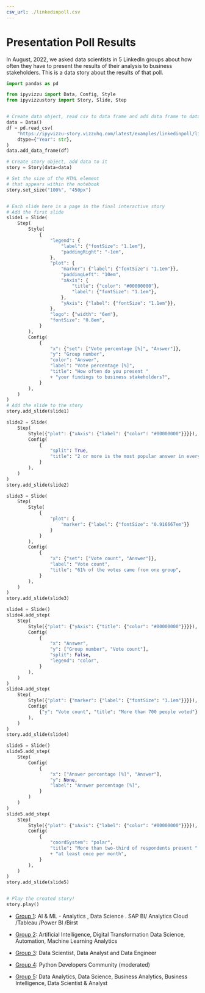 ```yaml
---
csv_url: ./linkedinpoll.csv
---
```


# Presentation Poll Results

In August, 2022, we asked data scientists in 5 LinkedIn groups about how often
they have to present the results of their analysis to business stakeholders.
This is a data story about the results of that poll.

<vizzu-player controller></vizzu-player>

<script type="module" src="./main.js"></script>

```python
import pandas as pd

from ipyvizzu import Data, Config, Style
from ipyvizzustory import Story, Slide, Step


# Create data object, read csv to data frame and add data frame to data object
data = Data()
df = pd.read_csv(
    "https://ipyvizzu-story.vizzuhq.com/latest/examples/linkedinpoll/linkedinpoll.csv",
    dtype={"Year": str},
)
data.add_data_frame(df)

# Create story object, add data to it
story = Story(data=data)

# Set the size of the HTML element
# that appears within the notebook
story.set_size("100%", "450px")


# Each slide here is a page in the final interactive story
# Add the first slide
slide1 = Slide(
    Step(
        Style(
            {
                "legend": {
                    "label": {"fontSize": "1.1em"},
                    "paddingRight": "-1em",
                },
                "plot": {
                    "marker": {"label": {"fontSize": "1.1em"}},
                    "paddingLeft": "10em",
                    "xAxis": {
                        "title": {"color": "#00000000"},
                        "label": {"fontSize": "1.1em"},
                    },
                    "yAxis": {"label": {"fontSize": "1.1em"}},
                },
                "logo": {"width": "6em"},
                "fontSize": "0.8em",
            }
        ),
        Config(
            {
                "x": {"set": ["Vote percentage [%]", "Answer"]},
                "y": "Group number",
                "color": "Answer",
                "label": "Vote percentage [%]",
                "title": "How often do you present "
                + "your findings to business stakeholders?",
            }
        ),
    )
)
# Add the slide to the story
story.add_slide(slide1)

slide2 = Slide(
    Step(
        Style({"plot": {"xAxis": {"label": {"color": "#00000000"}}}}),
        Config(
            {
                "split": True,
                "title": "2 or more is the most popular answer in every group",
            }
        ),
    )
)
story.add_slide(slide2)

slide3 = Slide(
    Step(
        Style(
            {
                "plot": {
                    "marker": {"label": {"fontSize": "0.916667em"}}
                }
            }
        ),
        Config(
            {
                "x": {"set": ["Vote count", "Answer"]},
                "label": "Vote count",
                "title": "61% of the votes came from one group",
            }
        ),
    )
)
story.add_slide(slide3)

slide4 = Slide()
slide4.add_step(
    Step(
        Style({"plot": {"yAxis": {"title": {"color": "#00000000"}}}}),
        Config(
            {
                "x": "Answer",
                "y": ["Group number", "Vote count"],
                "split": False,
                "legend": "color",
            }
        ),
    )
)
slide4.add_step(
    Step(
        Style({"plot": {"marker": {"label": {"fontSize": "1.1em"}}}}),
        Config(
            {"y": "Vote count", "title": "More than 700 people voted"}
        ),
    )
)
story.add_slide(slide4)

slide5 = Slide()
slide5.add_step(
    Step(
        Config(
            {
                "x": ["Answer percentage [%]", "Answer"],
                "y": None,
                "label": "Answer percentage [%]",
            }
        )
    )
)
slide5.add_step(
    Step(
        Style({"plot": {"xAxis": {"label": {"color": "#00000000"}}}}),
        Config(
            {
                "coordSystem": "polar",
                "title": "More than two-third of respondents present "
                + "at least once per month",
            }
        ),
    )
)
story.add_slide(slide5)


# Play the created story!
story.play()
```

- [Group 1](https://www.linkedin.com/groups/1859449/): AI & ML - Analytics ,
  Data Science . SAP BI/ Analytics Cloud /Tableau /Power BI /Birst

- [Group 2](https://www.linkedin.com/groups/4376214/): Artificial Intelligence,
  Digital Transformation Data Science, Automation, Machine Learning Analytics

- [Group 3](https://www.linkedin.com/groups/6773411/): Data Scientist, Data
  Analyst and Data Engineer

- [Group 4](https://www.linkedin.com/groups/25827/): Python Developers Community
  (moderated)

- [Group 5](https://www.linkedin.com/groups/2064830/): Data Analytics, Data
  Science, Business Analytics, Business Intelligence, Data Scientist & Analyst
